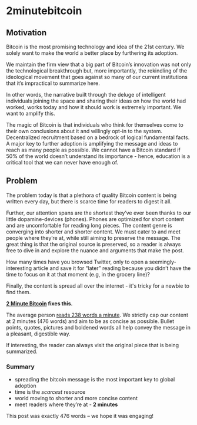 # 2minutebitcoin

## Motivation
Bitcoin is the most promising technology and idea of the 21st century. We solely want to make the world a better place by furthering its adoption.

We maintain the firm view that a big part of Bitcoin’s innovation was not only the technological breakthrough but, more importantly, the rekindling of the ideological movement that goes against so many of our current institutions that it’s impractical to summarize here.

In other words, the narrative built through the deluge of intelligent individuals joining the space and sharing their ideas on how the world had worked, works today and how it should work is extremely important. We want to amplify this.

The magic of Bitcoin is that individuals who think for themselves come to their own conclusions about it and willingly opt-in to the system. Decentralized recruitment based on a bedrock of logical fundamental facts. A major key to further adoption is amplifying the message and ideas to reach as many people as possible. We cannot have a Bitcoin standard if 50% of the world doesn’t understand its importance - hence, education is a critical tool that we can never have enough of.

## Problem
The problem today is that a plethora of quality Bitcoin content is being written every day, but there is scarce time for readers to digest it all.

Further, our attention spans are the shortest they’ve ever been thanks to our little dopamine-devices (phones). Phones are optimized for short content and are uncomfortable for reading long pieces. The content genre is converging into shorter and shorter content. We must cater to and meet people where they’re at, while still aiming to preserve the message. The great thing is that the original source is preserved, so a reader is always free to dive in and explore the nuance and arguments that make the post.

How many times have you browsed Twitter, only to open a seemingly-interesting article and save it for “later” reading because you didn’t have the time to focus on it at that moment (e.g, in the grocery line)?

Finally, the content is spread all over the internet - it's tricky for a newbie to find them.

**[2 Minute Bitcoin](https://2minutebitcoin.org/) fixes this.**

The average person [reads 238 words a minute](https://www.sciencedirect.com/science/article/abs/pii/S0749596X19300786#:~:text=Based%20on%20the%20analysis%20of,and%20260%20wpm%20for%20fiction.). We strictly cap our content at 2 minutes (476 words) and aim to be as concise as possible. Bullet points, quotes, pictures and boldened words all help convey the message in a pleasant, digestible way.

If interesting, the reader can always visit the original piece that is being summarized.

### Summary
- spreading the bitcoin message is the most important key to global adoption
- time is the _scarcest_ resource
- world moving to shorter and more concise content
- meet readers where they’re at - **2 minutes**

This post was exactly 476 words – we hope it was engaging!
